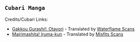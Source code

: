 `Cubari Manga`
--------------

Credits/Cubari Links:
- [Gakkou Gurashi!: Otayori](https://cubari.moe/read/gist/J36VU/) - Translated by [Waterflame Scans](http://www.waterflamescans.net/)
- [Mairimashita! Iruma-kun](https://cubari.moe/read/gist/J36HZ/) - Translated by [Misfits Scans](https://mangadex.org/group/12598/misfits-scans)

